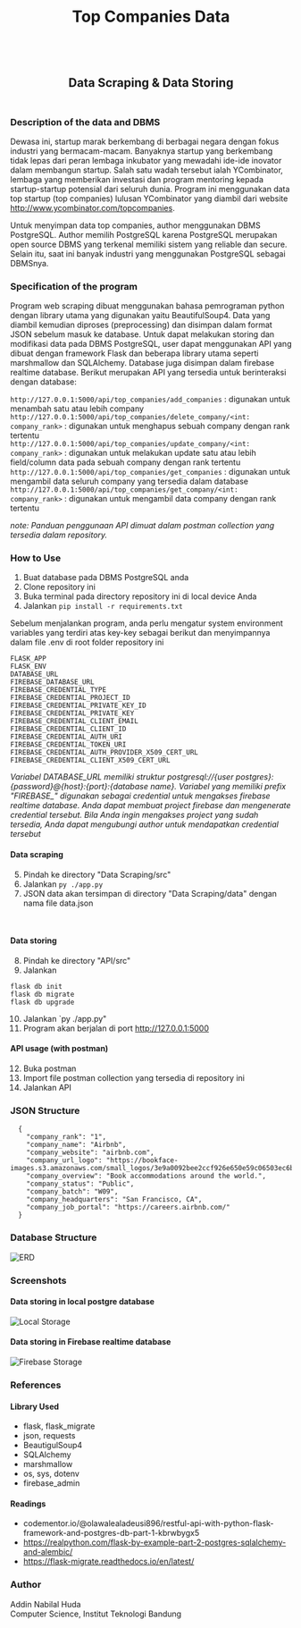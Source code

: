 <h1 align="center">
  <br>
  Top Companies Data
  <br>
  <br>
</h1>

<h2 align="center">
  <br>
  Data Scraping & Data Storing
  <br>
  <br>
</h2>


### Description of the data and DBMS
Dewasa ini, startup marak berkembang di berbagai negara dengan fokus industri yang bermacam-macam. Banyaknya startup yang berkembang tidak lepas dari peran lembaga inkubator yang mewadahi ide-ide inovator dalam membangun startup. Salah satu wadah tersebut ialah YCombinator, lembaga yang memberikan investasi dan program mentoring kepada startup-startup potensial dari seluruh dunia. Program ini menggunakan data top startup (top companies) lulusan YCombinator yang diambil dari website http://www.ycombinator.com/topcompanies. 

Untuk menyimpan data top companies, author menggunakan DBMS PostgreSQL. Author memilih PostgreSQL karena PostgreSQL merupakan open source DBMS yang terkenal memiliki sistem yang reliable dan secure. Selain itu, saat ini banyak industri yang menggunakan PostgreSQL sebagai DBMSnya.
### Specification of the program
Program web scraping dibuat menggunakan bahasa pemrograman python dengan library utama yang digunakan yaitu BeautifulSoup4. Data yang diambil kemudian diproses (preprocessing) dan disimpan dalam format JSON sebelum masuk ke database. Untuk dapat melakukan storing dan modifikasi data pada DBMS PostgreSQL, user dapat menggunakan API yang dibuat dengan framework Flask dan beberapa library utama seperti marshmallow dan SQLAlchemy. Database juga disimpan dalam firebase realtime database. Berikut merupakan API yang tersedia untuk berinteraksi dengan database:

`http://127.0.0.1:5000/api/top_companies/add_companies` : digunakan untuk menambah satu atau lebih company <br />
`http://127.0.0.1:5000/api/top_companies/delete_company/<int: company_rank>` : digunakan untuk menghapus sebuah company dengan rank tertentu <br />
`http://127.0.0.1:5000/api/top_companies/update_company/<int: company_rank>` : digunakan untuk melakukan update satu atau lebih field/column data pada sebuah company dengan rank tertentu <br />
`http://127.0.0.1:5000/api/top_companies/get_companies` : digunakan untuk mengambil data seluruh company yang tersedia dalam database
`http://127.0.0.1:5000/api/top_companies/get_company/<int: company_rank>` : digunakan untuk mengambil data company dengan rank tertentu

*note: Panduan penggunaan API dimuat dalam postman collection yang tersedia dalam repository.*


### How to Use

1. Buat database pada DBMS PostgreSQL anda
2. Clone repository ini
3. Buka terminal pada directory repository ini di local device Anda
4. Jalankan `pip install -r requirements.txt`

Sebelum menjalankan program, anda perlu mengatur system environment variables yang terdiri atas key-key sebagai berikut dan menyimpannya dalam file .env di root folder repository ini
```
FLASK_APP
FLASK_ENV
DATABASE_URL
FIREBASE_DATABASE_URL
FIREBASE_CREDENTIAL_TYPE
FIREBASE_CREDENTIAL_PROJECT_ID
FIREBASE_CREDENTIAL_PRIVATE_KEY_ID
FIREBASE_CREDENTIAL_PRIVATE_KEY
FIREBASE_CREDENTIAL_CLIENT_EMAIL
FIREBASE_CREDENTIAL_CLIENT_ID
FIREBASE_CREDENTIAL_AUTH_URI
FIREBASE_CREDENTIAL_TOKEN_URI
FIREBASE_CREDENTIAL_AUTH_PROVIDER_X509_CERT_URL
FIREBASE_CREDENTIAL_CLIENT_X509_CERT_URL
```
*Variabel DATABASE_URL memiliki struktur postgresql://{user postgres}:{password}@{host}:{port}:{database name}. Variabel yang memiliki prefix "FIREBASE_" digunakan sebagai credential untuk mengakses firebase realtime database. Anda dapat membuat project firebase dan mengenerate credential tersebut. Bila Anda ingin mengakses project yang sudah tersedia, Anda dapat mengubungi author untuk mendapatkan credential tersebut*

#### Data scraping
5. Pindah ke directory "Data Scraping/src"
6. Jalankan `py ./app.py    `
7. JSON data akan tersimpan di directory "Data Scraping/data" dengan nama file data.json
<br />

#### Data storing
8. Pindah ke directory "API/src"
9. Jalankan <br />
```
flask db init
flask db migrate
flask db upgrade
```
10. Jalankan `py ./app.py"
11. Program akan berjalan di port http://127.0.0.1:5000

#### API usage (with postman)
12. Buka postman
13. Import file postman collection yang tersedia di repository ini
14. Jalankan API

### JSON Structure
```
  {
    "company_rank": "1",
    "company_name": "Airbnb",
    "company_website": "airbnb.com",
    "company_url_logo": "https://bookface-images.s3.amazonaws.com/small_logos/3e9a0092bee2ccf926e650e59c06503ec6b9ee65.png",
    "company_overview": "Book accommodations around the world.",
    "company_status": "Public",
    "company_batch": "W09",
    "company_headquarters": "San Francisco, CA",
    "company_job_portal": "https://careers.airbnb.com/"
  }
```
### Database Structure
![ERD](https://github.com/addinnabilal/Seleksi-2022-Tugas-1/blob/main/Data%20Storing/design/top%20companies%20ERD.png)
### Screenshots
#### Data storing in local postgre database
![Local Storage](https://github.com/addinnabilal/Seleksi-2022-Tugas-1/blob/main/Data%20Storing/screenshot/local%20postgre.jpg)
#### Data storing in Firebase realtime database
![Firebase Storage](https://github.com/addinnabilal/Seleksi-2022-Tugas-1/blob/main/Data%20Storing/screenshot/firebase.png)
### References
#### Library Used
- flask, flask_migrate
- json, requests
- BeautigulSoup4
- SQLAlchemy
- marshmallow
- os, sys, dotenv
- firebase_admin
#### Readings
- codementor.io/@olawalealadeusi896/restful-api-with-python-flask-framework-and-postgres-db-part-1-kbrwbygx5 
- https://realpython.com/flask-by-example-part-2-postgres-sqlalchemy-and-alembic/
- https://flask-migrate.readthedocs.io/en/latest/
### Author

Addin Nabilal Huda <br /> 
Computer Science, Institut Teknologi Bandung
